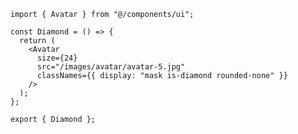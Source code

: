 ﻿```tsx
import { Avatar } from "@/components/ui";

const Diamond = () => {
  return (
    <Avatar
      size={24}
      src="/images/avatar/avatar-5.jpg"
      classNames={{ display: "mask is-diamond rounded-none" }}
    />
  );
};

export { Diamond };

```
